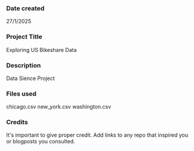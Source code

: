 
### Date created
27/1/2025

### Project Title
Exploring US Bikeshare Data

### Description
Data Sience Project

### Files used
chicago.csv
new_york.csv
washington.csv

### Credits
It's important to give proper credit. Add links to any repo that inspired you or blogposts you consulted.

